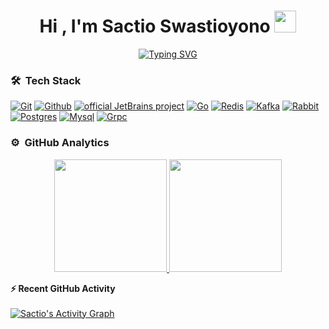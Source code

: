 <h1 align="center">Hi , I'm Sactio Swastioyono <img src="https://media.giphy.com/media/TEnXkcsHrP4YedChhA/giphy.gif" width="35"></h1>
<p align="center">
<a href="https://git.io/typing-svg"><img src="https://readme-typing-svg.demolab.com?font=Fira+Code&pause=1000&width=435&lines=Mindset+first%2C+Technical+Later;Learning+to+Manage+while+also+coding" alt="Typing SVG" /></a>
</p>

<!--
**sactioswastioyono18/sactioswastioyono18** is a ✨ _special_ ✨ repository because its `README.md` (this file) appears on your GitHub profile.

Here are some ideas to get you started:

- 🔭 I’m currently working on ...
- 🌱 I’m currently learning ...
- 👯 I’m looking to collaborate on ...
- 🤔 I’m looking for help with ...
- 💬 Ask me about ...
- 📫 How to reach me: ...
- 😄 Pronouns: ...
- ⚡ Fun fact: ...
-->

### 🛠 &nbsp;Tech Stack


[![Git](https://img.shields.io/badge/Git-2ea44f?style=for-the-badge)](https://)
[![Github](https://img.shields.io/badge/Github-orange?style=for-the-badge)](https://)
[![official JetBrains project](http://jb.gg/badges/official.svg)](https://confluence.jetbrains.com/display/ALL/JetBrains+on+GitHub)
[![Go][Go]][Go-url]
[![Redis][Redis]][Redis-url]
[![Kafka][Kafka]][Kafka-url]
[![Rabbit][Rabbit]][Rabbit-url]
[![Postgres][Postgres]][Postgres-url]
[![Mysql][Mysql]][Mysql-url]
[![Grpc][Grpc]][Grpc-url]

[Redis]: https://img.shields.io/badge/redis-%23DD0031.svg?&style=for-the-badge&logo=redis&logoColor=white
[Redis-url]: https://redis.io/
[Go]: https://camo.githubusercontent.com/61396e7d6de2342ea69b46d8d1df6c939b7bfad3f63fe934762da9051e734d66/68747470733a2f2f696d672e736869656c64732e696f2f7374617469632f76313f7374796c653d666f722d7468652d6261646765266d6573736167653d476f26636f6c6f723d303041444438266c6f676f3d476f266c6f676f436f6c6f723d464646464646266c6162656c3d
[Go-url]: https://go.dev/
[Grpc]: https://img.shields.io/badge/GRPC-2ea44f?style=for-the-badge&logo=https%3A%2F%2Fgrpc.io%2F
[Grpc-url]: https://grpc.io
[Kafka]: https://img.shields.io/badge/Apache%20Kafka-000?style=for-the-badge&logo=apachekafka
[Kafka-url]: https://kafka.apache.org/
[Rabbit]: https://img.shields.io/badge/Rabbitmq-FF6600?style=for-the-badge&logo=rabbitmq&logoColor=white
[Rabbit-url]: https://www.rabbitmq.com/
[Postgres]: https://img.shields.io/badge/postgres-%23316192.svg?style=for-the-badge&logo=postgresql&logoColor=white
[Postgres-url]: https://www.postgresql.org/
[Mysql]: https://img.shields.io/badge/mysql-%2300f.svg?style=for-the-badge&logo=mysql&logoColor=white
[Mysql-url]: https://www.mysql.com/

### ⚙️ &nbsp;GitHub Analytics

<p align="center">
<a href="https://github.com/azizovrafael">
  <img height="180em" src="https://github-readme-stats-eight-theta.vercel.app/api?username=sactioswastioyono18&show_icons=true&theme=algolia&include_all_commits=true&count_private=true"/>
  <img height="180em" src="https://github-readme-stats-eight-theta.vercel.app/api/top-langs/?username=sactioswastioyono18&layout=compact&langs_count=8&theme=algolia&include_all_commits=true&count_private=true"/>
</a>
</p>



<summary><b>⚡ Recent GitHub Activity</b></summary>
  <br/>
   <a href="https://github.com/sactioswastioyono18"><img alt="Sactio's Activity Graph" src="https://activity-graph.herokuapp.com/graph?username=sactioswastioyono18&custom_title=Sactio's%20Contribution%20Graph&theme=react-dark" /></a>
  <br/>
  
 
